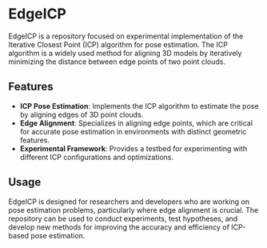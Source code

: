# EdgeICP

EdgeICP is a repository focused on experimental implementation of the Iterative Closest Point (ICP) algorithm for pose estimation. The ICP algorithm is a widely used method for aligning 3D models by iteratively minimizing the distance between edge points of two point clouds.

## Features

- **ICP Pose Estimation**: Implements the ICP algorithm to estimate the pose by aligning edges of 3D point clouds.
- **Edge Alignment**: Specializes in aligning edge points, which are critical for accurate pose estimation in environments with distinct geometric features.
- **Experimental Framework**: Provides a testbed for experimenting with different ICP configurations and optimizations.

## Usage

EdgeICP is designed for researchers and developers who are working on pose estimation problems, particularly where edge alignment is crucial. The repository can be used to conduct experiments, test hypotheses, and develop new methods for improving the accuracy and efficiency of ICP-based pose estimation.

